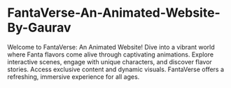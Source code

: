 # FantaVerse-An-Animated-Website-By-Gaurav
Welcome to FantaVerse: An Animated Website! Dive into a vibrant world where Fanta flavors come alive through captivating animations. Explore interactive scenes, engage with unique characters, and discover flavor stories. Access exclusive content and dynamic visuals. FantaVerse offers a refreshing, immersive experience for all ages. 
